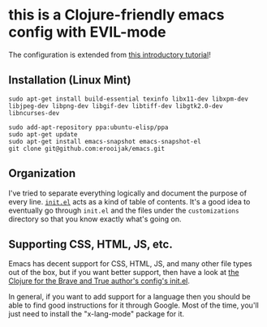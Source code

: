 # this is a Clojure-friendly emacs config with EVIL-mode

The configuration is extended from
[this introductory tutorial](http://www.braveclojure.com/basic-emacs/)!

## Installation (Linux Mint)

    sudo apt-get install build-essential texinfo libx11-dev libxpm-dev libjpeg-dev libpng-dev libgif-dev libtiff-dev libgtk2.0-dev libncurses-dev

    sudo add-apt-repository ppa:ubuntu-elisp/ppa
    sudo apt-get update
    sudo apt-get install emacs-snapshot emacs-snapshot-el
    git clone git@github.com:erooijak/emacs.git

## Organization

I've tried to separate everything logically and document the purpose
of every line. [`init.el`](./init.el) acts as a kind of table of
contents.  It's a good idea to eventually go through `init.el` and the
files under the `customizations` directory so that you know exactly
what's going on.

## Supporting CSS, HTML, JS, etc.

Emacs has decent support for CSS, HTML, JS, and many other file types out of the box, but if you want better support, then have a look at [the Clojure for the Brave and True author's config's init.el](https://github.com/flyingmachine/emacs.d/blob/master/init.el). 

In general, if you want to add support for a language then you should be able to find good instructions for it through Google. Most of the time, you'll just need to install the "x-lang-mode" package for it.
